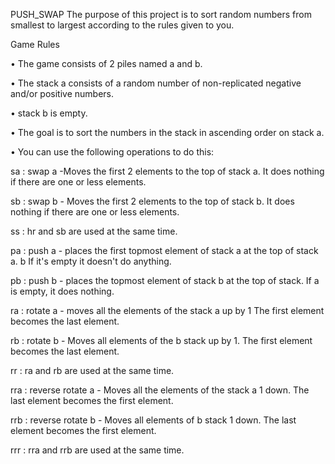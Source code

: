 PUSH_SWAP
The purpose of this project is to sort random numbers from smallest to largest according to the rules given to you.

Game Rules

• The game consists of 2 piles named a and b.   

• The stack a consists of a random number of non-replicated negative and/or positive numbers.

• stack b is empty.

• The goal is to sort the numbers in the stack in ascending order on stack a. 

• You can use the following operations to do this:


   sa : swap a -Moves the first 2 elements to the top of stack a. It does nothing if there are one or less elements.
   
   sb : swap b - Moves the first 2 elements to the top of stack b. It does nothing if there are one or less elements.
   
   ss : hr and sb are used at the same time.
   
   pa : push a - places the first topmost element of stack a at the top of stack a. b
     If it's empty it doesn't do anything.
   
   pb : push b - places the topmost element of stack b at the top of stack. If a is empty, it does nothing.
   
   ra : rotate a - moves all the elements of the stack a up by 1 The first element becomes the last element.
   
   rb : rotate b - Moves all elements of the b stack up by 1. The first element becomes the last element.
   
   rr : ra and rb are used at the same time.
   
   rra : reverse rotate a - Moves all the elements of the stack a 1 down. The last element becomes the first element.
   
   rrb : reverse rotate b - Moves all elements of b stack 1 down. The last element becomes the first element.
   
   rrr : rra and rrb are used at the same time.
